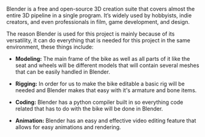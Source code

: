 Blender is a free and open-source 3D creation suite that covers almost the entire 3D pipeline in a single program. It’s widely used by hobbyists, indie creators, and even professionals in film, game development, and design. 

The reason Blender is used for this project is mainly because of its versatility, it can do everything that is needed for this project in the same environment, these things include:

- **Modeling:** The main frame of the bike as well as all parts of it like the seat and wheels will be different models that will contain several meshes that can be easily handled in Blender.
  
- **Rigging:** In order for us to make the bike editable a basic rig will be needed and Blender makes that easy with it's armature and bone items.

- **Coding:** Blender has a python compiler built in so everything code related that has to do with the bike will be done in Blender.
  
- **Animation:** Blender has an easy and effective video editing feature that allows for easy animations and rendering.